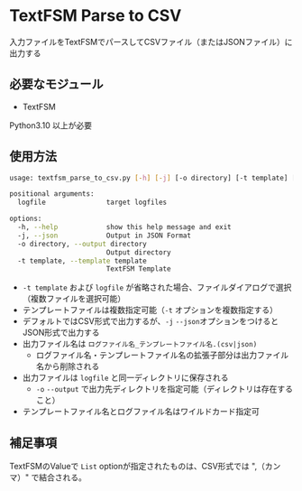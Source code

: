 <!-- omit in toc -->
# TextFSM Parse to CSV

入力ファイルをTextFSMでパースしてCSVファイル（またはJSONファイル）に出力する

## 必要なモジュール

- TextFSM

Python3.10 以上が必要

## 使用方法

```bash
usage: textfsm_parse_to_csv.py [-h] [-j] [-o directory] [-t template] [logfile ...]

positional arguments:
  logfile               target logfiles

options:
  -h, --help            show this help message and exit
  -j, --json            Output in JSON Format
  -o directory, --output directory
                        Output directory
  -t template, --template template
                        TextFSM Template
```

- `-t template` および `logfile` が省略された場合、ファイルダイアログで選択（複数ファイルを選択可能）
- テンプレートファイルは複数指定可能（`-t` オプションを複数指定する）
- デフォルトではCSV形式で出力するが、`-j` `--json`オプションをつけるとJSON形式で出力する
- 出力ファイル名は `ログファイル名_テンプレートファイル名.(csv|json)`
  - ログファイル名・テンプレートファイル名の拡張子部分は出力ファイル名から削除される
- 出力ファイルは `logfile` と同一ディレクトリに保存される
  - `-o` `--output` で出力先ディレクトリを指定可能（ディレクトリは存在すること）
- テンプレートファイル名とログファイル名はワイルドカード指定可

## 補足事項

TextFSMのValueで `List` optionが指定されたものは、CSV形式では ",（カンマ）" で結合される。
